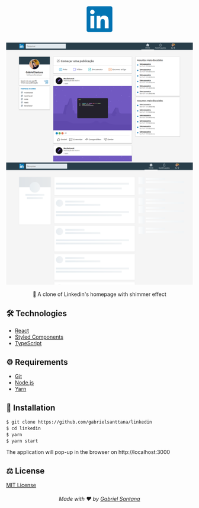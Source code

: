 ## <div align="center"><img src="./.github/linkedin-logo.png" width="70"  /></div>

###

<img src="./.github/homepage.png" />

<img src="./.github/homepage-skeleton.png" />

<p align="center">💼 A clone of Linkedin's homepage with shimmer effect</p>

## 🛠️ Technologies

<ul>
  <li><a href="https://reactjs.org/">React</a></li>
  <li><a href="https://styled-components.com/">Styled Components</a></li>
  <li><a href="https://reactjs.org/">TypeScript</a></li>
</ul>

## ⚙️ Requirements

<ul>
  <li><a href="https://git-scm.com/">Git</a></li>
  <li><a href="https://nodejs.org/en/">Node.js</a></li>
  <li><a href="https://www.typescriptlang.org/">Yarn</a></li>
</ul>

## 🚀 Installation

```bash
$ git clone https://github.com/gabrielsanttana/linkedin
$ cd linkedin
$ yarn
$ yarn start
```

The application will pop-up in the browser on http://localhost:3000

## ⚖️ License

[MIT License](https://github.com/gabrielsanttana/linkedin/blob/master/LICENSE)

<h6 align="center">Made with ❤️ by <a href="https://linkedin.com/in/gabrielsanttana">Gabriel Santana</a></h6>


